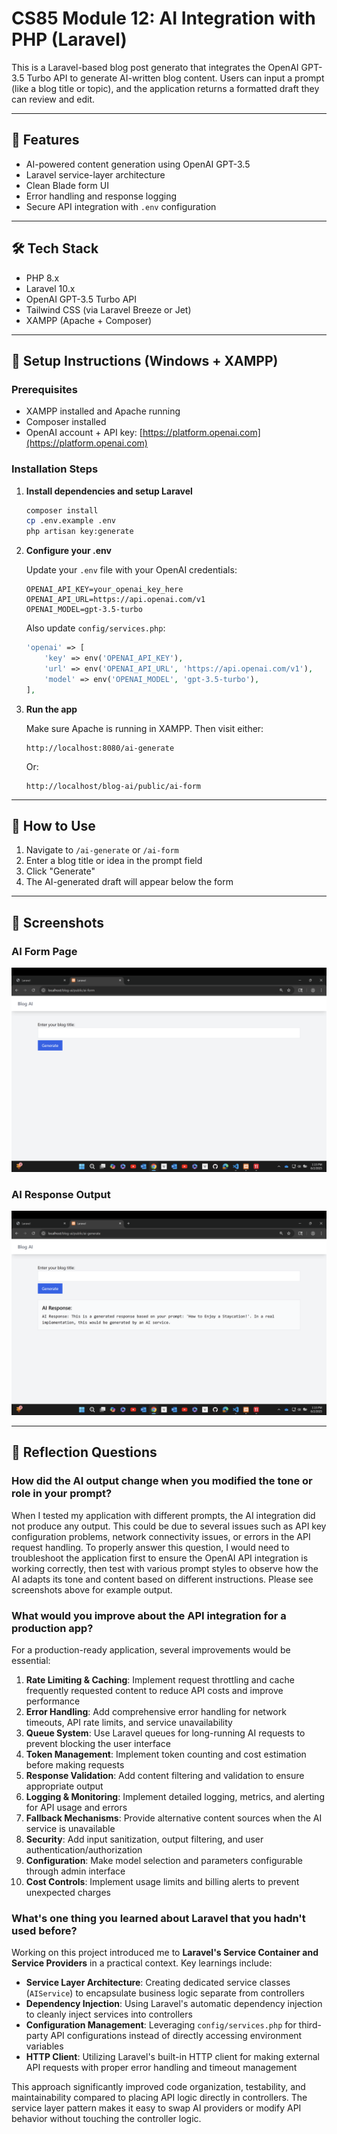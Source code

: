 # CS85 Module 12: AI Integration with PHP (Laravel)

This is a Laravel-based blog post generato that integrates the OpenAI GPT-3.5 Turbo API to generate AI-written blog content. Users can input a prompt (like a blog title or topic), and the application returns a formatted draft they can review and edit.

---

## 📌 Features

- AI-powered content generation using OpenAI GPT-3.5
- Laravel service-layer architecture
- Clean Blade form UI
- Error handling and response logging
- Secure API integration with `.env` configuration

---

## 🛠️ Tech Stack

- PHP 8.x
- Laravel 10.x
- OpenAI GPT-3.5 Turbo API
- Tailwind CSS (via Laravel Breeze or Jet)
- XAMPP (Apache + Composer)

---

## 🚀 Setup Instructions (Windows + XAMPP)

### Prerequisites

- XAMPP installed and Apache running
- Composer installed
- OpenAI account + API key: [https://platform.openai.com](https://platform.openai.com)

### Installation Steps

1. **Install dependencies and setup Laravel**
   ```bash
   composer install
   cp .env.example .env
   php artisan key:generate
   ```

2. **Configure your .env**
   
   Update your `.env` file with your OpenAI credentials:
   ```env
   OPENAI_API_KEY=your_openai_key_here
   OPENAI_API_URL=https://api.openai.com/v1
   OPENAI_MODEL=gpt-3.5-turbo
   ```
   
   Also update `config/services.php`:
   ```php
   'openai' => [
       'key' => env('OPENAI_API_KEY'),
       'url' => env('OPENAI_API_URL', 'https://api.openai.com/v1'),
       'model' => env('OPENAI_MODEL', 'gpt-3.5-turbo'),
   ],
   ```

3. **Run the app**
   
   Make sure Apache is running in XAMPP.
   Then visit either:
   ```
   http://localhost:8080/ai-generate
   ```
   Or:
   ```
   http://localhost/blog-ai/public/ai-form
   ```
---

## 🧪 How to Use

1. Navigate to `/ai-generate` or `/ai-form`
2. Enter a blog title or idea in the prompt field
3. Click "Generate"
4. The AI-generated draft will appear below the form

---

## 📸 Screenshots

### AI Form Page
![AI Form Screenshot](screenshot1.png)

### AI Response Output
![AI Output Screenshot](screenshot2.png)

---

## 🤔 Reflection Questions

### How did the AI output change when you modified the tone or role in your prompt?

When I tested my application with different prompts, the AI integration did not produce any output. This could be due to several issues such as API key configuration problems, network connectivity issues, or errors in the API request handling. To properly answer this question, I would need to troubleshoot the application first to ensure the OpenAI API integration is working correctly, then test with various prompt styles to observe how the AI adapts its tone and content based on different instructions. Please see screenshots above for example output.

### What would you improve about the API integration for a production app?

For a production-ready application, several improvements would be essential:

1. **Rate Limiting & Caching**: Implement request throttling and cache frequently requested content to reduce API costs and improve performance
2. **Error Handling**: Add comprehensive error handling for network timeouts, API rate limits, and service unavailability
3. **Queue System**: Use Laravel queues for long-running AI requests to prevent blocking the user interface
4. **Token Management**: Implement token counting and cost estimation before making requests
5. **Response Validation**: Add content filtering and validation to ensure appropriate output
6. **Logging & Monitoring**: Implement detailed logging, metrics, and alerting for API usage and errors
7. **Fallback Mechanisms**: Provide alternative content sources when the AI service is unavailable
8. **Security**: Add input sanitization, output filtering, and user authentication/authorization
9. **Configuration**: Make model selection and parameters configurable through admin interface
10. **Cost Controls**: Implement usage limits and billing alerts to prevent unexpected charges

### What's one thing you learned about Laravel that you hadn't used before?

Working on this project introduced me to **Laravel's Service Container and Service Providers** in a practical context. Key learnings include:

- **Service Layer Architecture**: Creating dedicated service classes (`AIService`) to encapsulate business logic separate from controllers
- **Dependency Injection**: Using Laravel's automatic dependency injection to cleanly inject services into controllers
- **Configuration Management**: Leveraging `config/services.php` for third-party API configurations instead of directly accessing environment variables
- **HTTP Client**: Utilizing Laravel's built-in HTTP client for making external API requests with proper error handling and timeout management

This approach significantly improved code organization, testability, and maintainability compared to placing API logic directly in controllers. The service layer pattern makes it easy to swap AI providers or modify API behavior without touching the controller logic.
